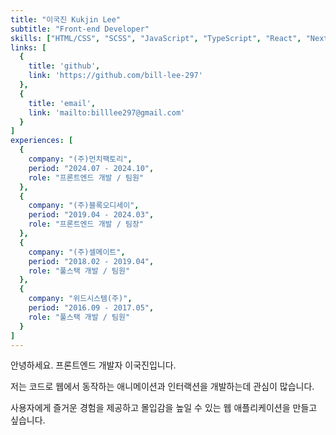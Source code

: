 ```yaml
---
title: "이국진 Kukjin Lee"
subtitle: "Front-end Developer"
skills: ["HTML/CSS", "SCSS", "JavaScript", "TypeScript", "React", "Next.js", "TailwindCSS", "Storybook", "GSAP", "Astro", "Node.js", "MySQL", "Git"]
links: [
  {
    title: 'github',
    link: 'https://github.com/bill-lee-297'
  },
  {
    title: 'email',
    link: 'mailto:billlee297@gmail.com'
  }
]
experiences: [
  {
    company: "(주)먼치팩토리",
    period: "2024.07 - 2024.10",
    role: "프론트엔드 개발 / 팀원"
  },
  {
    company: "(주)블록오디세이",
    period: "2019.04 - 2024.03",
    role: "프론트엔드 개발 / 팀장"
  },
  {
    company: "(주)셀메이트",
    period: "2018.02 - 2019.04",
    role: "풀스택 개발 / 팀원"
  },
  {
    company: "위드시스템(주)",
    period: "2016.09 - 2017.05",
    role: "풀스택 개발 / 팀원"
  }
]
---
```


안녕하세요. 프론트엔드 개발자 이국진입니다.

저는 코드로 웹에서 동작하는 애니메이션과 인터랙션을 개발하는데 관심이 많습니다.

사용자에게 즐거운 경험을 제공하고 몰입감을 높일 수 있는 웹 애플리케이션을 만들고 싶습니다. 
